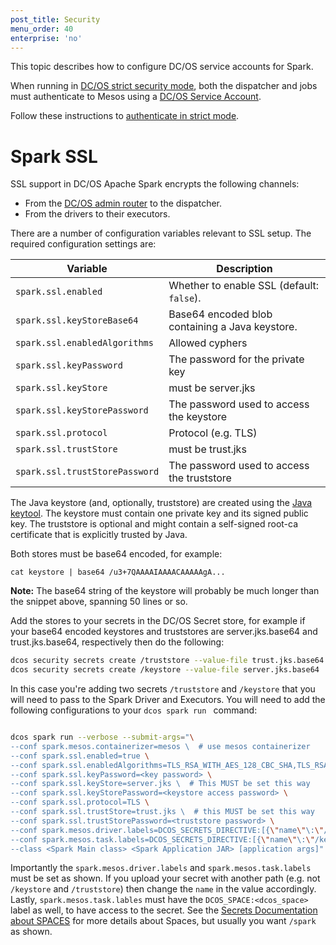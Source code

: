 ```yaml
---
post_title: Security
menu_order: 40
enterprise: 'no'
---
```


This topic describes how to configure DC/OS service accounts for Spark.

When running in [DC/OS strict security mode](https://docs.mesosphere.com/1.9/security/), both the dispatcher and jobs must authenticate to Mesos using a [DC/OS Service Account](https://docs.mesosphere.com/1.9/security/service-auth/).

Follow these instructions to [authenticate in strict mode](https://docs.mesosphere.com/service-docs/spark/spark-auth/).

# Spark SSL

SSL support in DC/OS Apache Spark encrypts the following channels:

*   From the [DC/OS admin router][11] to the dispatcher.
*   From the drivers to their executors.

There are a number of configuration variables relevant to SSL setup. The required configuration settings are:

| Variable                         | Description                                     |
|----------------------------------|-------------------------------------------------|
| `spark.ssl.enabled`              | Whether to enable SSL (default: `false`).       |
| `spark.ssl.keyStoreBase64`       | Base64 encoded blob containing a Java keystore. |
| `spark.ssl.enabledAlgorithms`    | Allowed cyphers                                 |
| `spark.ssl.keyPassword`          | The password for the private key                |
| `spark.ssl.keyStore`             | must be server.jks                              |
| `spark.ssl.keyStorePassword`     | The password used to access the keystore        |
| `spark.ssl.protocol`             |  Protocol (e.g. TLS)                            |
| `spark.ssl.trustStore`           | must be trust.jks                               |
| `spark.ssl.trustStorePassword`   | The password used to access the truststore      |


The Java keystore (and, optionally, truststore) are created using the [Java keytool][12]. The keystore must contain one private key and its signed public key. The truststore is optional and might contain a self-signed root-ca certificate that is explicitly trusted by Java.

Both stores must be base64 encoded, for example:

    cat keystore | base64 /u3+7QAAAAIAAAACAAAAAgA...

**Note:** The base64 string of the keystore will probably be much longer than the snippet above, spanning 50 lines or so.

Add the stores to your secrets in the DC/OS Secret store, for example if your base64 encoded keystores and truststores are server.jks.base64 and trust.jks.base64, respectively then do the following: 

```bash
dcos security secrets create /truststore --value-file trust.jks.base64
dcos security secrets create /keystore --value-file server.jks.base64
```

In this case you're adding two secrets `/truststore` and `/keystore` that you will need to pass to the Spark Driver and Executors. You will need to add the following configurations to your `dcos spark run ` command:

```bash

dcos spark run --verbose --submit-args="\
--conf spark.mesos.containerizer=mesos \  # use mesos containerizer
--conf spark.ssl.enabled=true \
--conf spark.ssl.enabledAlgorithms=TLS_RSA_WITH_AES_128_CBC_SHA,TLS_RSA_WITH_AES_256_CBC_SHA \
--conf spark.ssl.keyPassword=<key password> \
--conf spark.ssl.keyStore=server.jks \  # This MUST be set this way
--conf spark.ssl.keyStorePassword=<keystore access password> \
--conf spark.ssl.protocol=TLS \
--conf spark.ssl.trustStore=trust.jks \  # this MUST be set this way
--conf spark.ssl.trustStorePassword=<truststore password> \
--conf spark.mesos.driver.labels=DCOS_SECRETS_DIRECTIVE:[{\"name\"\:\"/keystore\"\,\"type\"\:\"ENVIRONMENT\"\,\"environment\"\:{\"name\"\:\"KEYSTORE_BASE64\"}}\,{\"name\"\:\"/truststore\"\,\"type\"\:\"ENVIRONMENT\"\,\"environment\"\:{\"name\"\:\"TRUSTSTORE_BASE64\"}}] \
--conf spark.mesos.task.labels=DCOS_SECRETS_DIRECTIVE:[{\"name\"\:\"/keystore\"\,\"type\"\:\"ENVIRONMENT\"\,\"environment\"\:{\"name\"\:\"KEYSTORE_BASE64\"}}\,{\"name\"\:\"/truststore\"\,\"type\"\:\"ENVIRONMENT\"\,\"environment\"\:{\"name\"\:\"TRUSTSTORE_BASE64\"}}],DCOS_SPACE:/spark, \
--class <Spark Main class> <Spark Application JAR> [application args]"
```

Importantly the `spark.mesos.driver.labels` and `spark.mesos.task.labels` must be set as shown. If you upload your secret with another path (e.g. not `/keystore` and `/truststore`) then change the `name` in the value accordingly. Lastly, `spark.mesos.task.lables` must have the `DCOS_SPACE:<dcos_space>` label as well, to have access to the secret. See the [Secrets Documentation about SPACES][13] for more details about Spaces, but usually you want `/spark` as shown.


 [11]: https://docs.mesosphere.com/1.9/overview/architecture/components/
 [12]: http://docs.oracle.com/javase/8/docs/technotes/tools/unix/keytool.html
 [13]: https://docs.mesosphere.com/service-docs/spark/v2.0.1-2.2.0-1/run-job/
